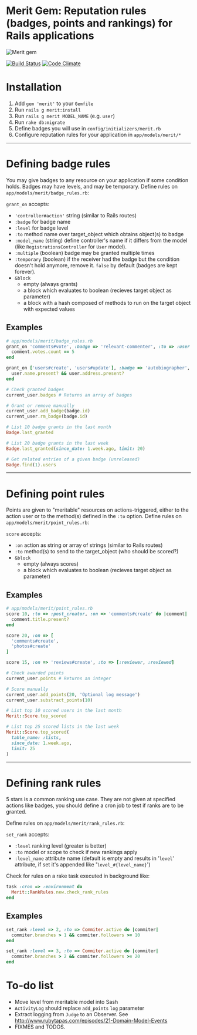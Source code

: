 # Merit Gem: Reputation rules (badges, points and rankings) for Rails applications

![Merit gem](http://i567.photobucket.com/albums/ss118/DeuceBigglebags/th_nspot26_300.jpg)

[![Build Status](https://travis-ci.org/tute/merit.png?branch=master)](http://travis-ci.org/tute/merit)
[![Code Climate](https://codeclimate.com/github/tute/merit.png)](https://codeclimate.com/github/tute/merit)

# Installation

1. Add `gem 'merit'` to your `Gemfile`
2. Run `rails g merit:install`
3. Run `rails g merit MODEL_NAME` (e.g. `user`)
4. Run `rake db:migrate`
5. Define badges you will use in `config/initializers/merit.rb`
6. Configure reputation rules for your application in `app/models/merit/*`

---

# Defining badge rules

You may give badges to any resource on your application if some condition
holds. Badges may have levels, and may be temporary. Define rules on
`app/models/merit/badge_rules.rb`:

`grant_on` accepts:

* `'controller#action'` string (similar to Rails routes)
* `:badge` for badge name
* `:level` for badge level
* `:to` method name over target_object which obtains object(s) to badge
* `:model_name` (string) define controller's name if it differs from
  the model (like `RegistrationsController` for `User` model).
* `:multiple` (boolean) badge may be granted multiple times
* `:temporary` (boolean) if the receiver had the badge but the condition
  doesn't hold anymore, remove it. `false` by default (badges are kept
  forever).
* `&block`
  * empty (always grants)
  * a block which evaluates to boolean (recieves target object as parameter)
  * a block with a hash composed of methods to run on the target object with
    expected values

## Examples

```ruby
# app/models/merit/badge_rules.rb
grant_on 'comments#vote', :badge => 'relevant-commenter', :to => :user do |comment|
  comment.votes.count == 5
end

grant_on ['users#create', 'users#update'], :badge => 'autobiographer', :temporary => true do |user|
  user.name.present? && user.address.present?
end
```

```ruby
# Check granted badges
current_user.badges # Returns an array of badges

# Grant or remove manually
current_user.add_badge(badge.id)
current_user.rm_badge(badge.id)
```

```ruby
# List 10 badge grants in the last month
Badge.last_granted

# List 20 badge grants in the last week
Badge.last_granted(since_date: 1.week.ago, limit: 20)

# Get related entries of a given badge (unreleased)
Badge.find(1).users
```

---

# Defining point rules

Points are given to "meritable" resources on actions-triggered, either to the
action user or to the method(s) defined in the `:to` option. Define rules on
`app/models/merit/point_rules.rb`:

`score` accepts:

* `:on` action as string or array of strings (similar to Rails routes)
* `:to` method(s) to send to the target_object (who should be scored?)
* `&block`
  * empty (always scores)
  * a block which evaluates to boolean (recieves target object as parameter)

## Examples

```ruby
# app/models/merit/point_rules.rb
score 10, :to => :post_creator, :on => 'comments#create' do |comment|
  comment.title.present?
end

score 20, :on => [
  'comments#create',
  'photos#create'
]

score 15, :on => 'reviews#create', :to => [:reviewer, :reviewed]
```

```ruby
# Check awarded points
current_user.points # Returns an integer

# Score manually
current_user.add_points(20, 'Optional log message')
current_user.substract_points(10)
```

```ruby
# List top 10 scored users in the last month
Merit::Score.top_scored

# List top 25 scored lists in the last week
Merit::Score.top_scored(
  table_name: :lists,
  since_date: 1.week.ago,
  limit: 25
)
```

---

# Defining rank rules

5 stars is a common ranking use case. They are not given at specified actions
like badges, you should define a cron job to test if ranks are to be granted.

Define rules on `app/models/merit/rank_rules.rb`:

`set_rank` accepts:

* `:level` ranking level (greater is better)
* `:to` model or scope to check if new rankings apply
* `:level_name` attribute name (default is empty and results in
  '`level`' attribute, if set it's appended like
  '`level_#{level_name}`')

Check for rules on a rake task executed in background like:

```ruby
task :cron => :environment do
  Merit::RankRules.new.check_rank_rules
end
```


## Examples

```ruby
set_rank :level => 2, :to => Commiter.active do |commiter|
  commiter.branches > 1 && commiter.followers >= 10
end

set_rank :level => 3, :to => Commiter.active do |commiter|
  commiter.branches > 2 && commiter.followers >= 20
end
```


# To-do list

* Move level from meritable model into Sash
* `ActivityLog` should replace `add_points` `log` parameter
* Extract logging from `Judge` to an Observer. See http://www.rubytapas.com/episodes/21-Domain-Model-Events
* FIXMES and TODOS.

